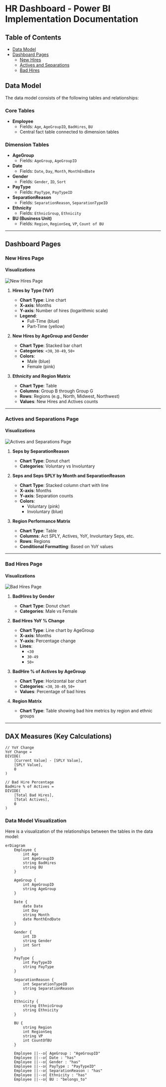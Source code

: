 # HR Dashboard - Power BI Implementation Documentation

## Table of Contents
- [Data Model](#data-model)
- [Dashboard Pages](#dashboard-pages)
  - [New Hires](#new-hires)
  - [Actives and Separations](#actives-and-separations)
  - [Bad Hires](#bad-hires)

## Data Model

The data model consists of the following tables and relationships:

### Core Tables
- **Employee**
  - Fields: `Age`, `AgeGroupID`, `BadHires`, `BU`
  - Central fact table connected to dimension tables

### Dimension Tables
- **AgeGroup**
  - Fields: `AgeGroup`, `AgeGroupID`
- **Date**
  - Fields: `Date`, `Day`, `Month`, `MonthEndDate`
- **Gender**
  - Fields: `Gender`, `ID`, `Sort`
- **PayType**
  - Fields: `PayType`, `PayTypeID`
- **SeparationReason**
  - Fields: `SeparationReason`, `SeparationTypeID`
- **Ethnicity**
  - Fields: `EthnicGroup`, `Ethnicity`
- **BU (Business Unit)**
  - Fields: `Region`, `RegionSeq`, `VP`, `Count of BU`

---

## Dashboard Pages

### New Hires Page

#### Visualizations
![New Hires Page](https://github.com/itsShrizon/HR-Dashboard-Power-BI/blob/main/HR%20Dashboard%20Page%201.jpg)

1. **Hires by Type (YoY)**
   - **Chart Type**: Line chart
   - **X-axis**: Months
   - **Y-axis**: Number of hires (logarithmic scale)
   - **Legend**: 
     - Full-Time (blue)
     - Part-Time (yellow)

2. **New Hires by AgeGroup and Gender**
   - **Chart Type**: Stacked bar chart
   - **Categories**: `<30`, `30-49`, `50+`
   - **Colors**: 
     - Male (blue)
     - Female (pink)

3. **Ethnicity and Region Matrix**
   - **Chart Type**: Table
   - **Columns**: Group B through Group G
   - **Rows**: Regions (e.g., North, Midwest, Northwest)
   - **Values**: New Hires and Actives counts

---

### Actives and Separations Page

#### Visualizations
![Actives and Separations Page](https://github.com/itsShrizon/HR-Dashboard-Power-BI/blob/main/HR%20Dashboard%20Page%202.jpg)

1. **Seps by SeparationReason**
   - **Chart Type**: Donut chart
   - **Categories**: Voluntary vs Involuntary

2. **Seps and Seps SPLY by Month and SeparationReason**
   - **Chart Type**: Stacked column chart with line
   - **X-axis**: Months
   - **Y-axis**: Separation counts
   - **Colors**: 
     - Voluntary (pink)
     - Involuntary (blue)

3. **Region Performance Matrix**
   - **Chart Type**: Table
   - **Columns**: Act SPLY, Actives, YoY, Involuntary Seps, etc.
   - **Rows**: Regions
   - **Conditional Formatting**: Based on YoY values

---

### Bad Hires Page

#### Visualizations
![Bad Hires Page](https://github.com/itsShrizon/HR-Dashboard-Power-BI/blob/main/HR%20Dashboard%20Page%202.jpg)

1. **BadHires by Gender**
   - **Chart Type**: Donut chart
   - **Categories**: Male vs Female

2. **Bad Hires YoY % Change**
   - **Chart Type**: Line chart by AgeGroup
   - **X-axis**: Months
   - **Y-axis**: Percentage change
   - **Lines**: 
     - `<30`
     - `30-49`
     - `50+`

3. **BadHire % of Actives by AgeGroup**
   - **Chart Type**: Horizontal bar chart
   - **Categories**: `<30`, `30-49`, `50+`
   - **Values**: Percentage of bad hires

4. **Region Matrix**
   - **Chart Type**: Table showing bad hire metrics by region and ethnic groups

---

## DAX Measures (Key Calculations)

```dax
// YoY Change
YoY Change = 
DIVIDE(
    [Current Value] - [SPLY Value],
    [SPLY Value],
    0
)

// Bad Hire Percentage
BadHire % of Actives = 
DIVIDE(
    [Total Bad Hires],
    [Total Actives],
    0
)
```
### Data Model Visualization

Here is a visualization of the relationships between the tables in the data model:

```mermaid
erDiagram
    Employee {
        int Age
        int AgeGroupID
        string BadHires
        string BU
    }
    
    AgeGroup {
        int AgeGroupID
        string AgeGroup
    }
    
    Date {
        date Date
        int Day
        string Month
        date MonthEndDate
    }
    
    Gender {
        int ID
        string Gender
        int Sort
    }
    
    PayType {
        int PayTypeID
        string PayType
    }
    
    SeparationReason {
        int SeparationTypeID
        string SeparationReason
    }
    
    Ethnicity {
        string EthnicGroup
        string Ethnicity
    }
    
    BU {
        string Region
        int RegionSeq
        string VP
        int CountOfBU
    }

    Employee ||--o{ AgeGroup : "AgeGroupID"
    Employee ||--o{ Date : "has"
    Employee ||--o{ Gender : "has"
    Employee ||--o{ PayType : "PayTypeID"
    Employee ||--o{ SeparationReason : "has"
    Employee ||--o{ Ethnicity : "has"
    Employee ||--o{ BU : "belongs_to"
